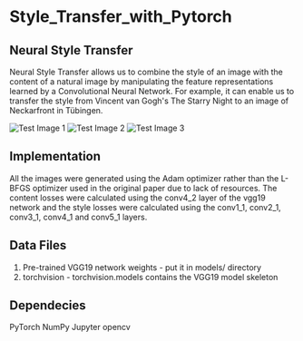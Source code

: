 # Style_Transfer_with_Pytorch

## Neural Style Transfer

Neural Style Transfer allows us to combine the style of an image with the content of a natural image by manipulating the feature representations learned by a Convolutional Neural Network. For example, it can enable us to transfer the style from Vincent van Gogh's The Starry Night to an image of Neckarfront in Tübingen.

![Test Image 1](https://github.com/zhanghang1989/PyTorch-Multi-Style-Transfer/raw/master/images/1.jpg)
![Test Image 2](https://github.com/zhanghang1989/PyTorch-Multi-Style-Transfer/raw/master/images/2.jpg)
![Test Image 3](https://github.com/zhanghang1989/PyTorch-Multi-Style-Transfer/raw/master/images/3.jpg)

## Implementation

All the images were generated using the Adam optimizer rather than the L-BFGS optimizer used in the original paper due to lack of resources. The content losses were calculated using the conv4_2 layer of the vgg19 network and the style losses were calculated using the conv1_1, conv2_1, conv3_1, conv4_1 and conv5_1 layers.

## Data Files
1. Pre-trained VGG19 network weights - put it in models/ directory
2. torchvision - torchvision.models contains the VGG19 model skeleton

## Dependecies
PyTorch
NumPy
Jupyter
opencv







